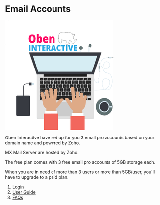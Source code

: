 # Email Accounts
![](oben-interactive-fr-avatar-yeah-min.png)

Oben Interactive have set up for you 3 email pro accounts based on your domain name and powered by Zoho. 

MX Mail Server are hosted by Zoho.

The free plan comes with 3 free email pro accounts of 5GB storage each. 

When you are in need of more than 3 users or more than 5GB/user, you'll have to upgrade to a paid plan.

1. [Login](mail_login.md)
2. [User Guide](user_guide.md)
3. [FAQs](email_faqs.md)


